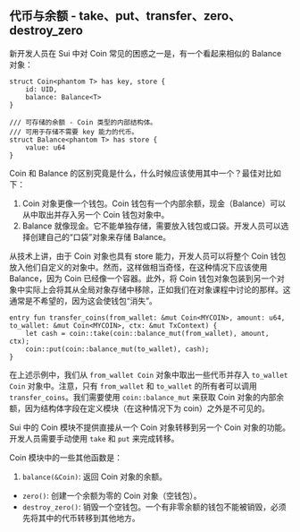 ## 代币与余额 - take、put、transfer、zero、destroy_zero

新开发人员在 Sui 中对 Coin 常见的困惑之一是，有一个看起来相似的 Balance 对象：

```move
struct Coin<phantom T> has key, store {
    id: UID,
    balance: Balance<T>
}

/// 可存储的余额 - Coin 类型的内部结构体。
/// 可用于存储不需要 key 能力的代币。
struct Balance<phantom T> has store {
    value: u64
}
```
Coin 和 Balance 的区别究竟是什么，什么时候应该使用其中一个？最佳对比如下：

1. Coin 对象更像一个钱包。Coin 钱包有一个内部余额，现金（Balance）可以从中取出并存入另一个 Coin 钱包对象中。
2.  Balance 就像现金。它不能单独存储，需要放入钱包或口袋。开发人员可以选择创建自己的“口袋”对象来存储 Balance。

从技术上讲，由于 Coin 对象也具有 store 能力，开发人员可以将整个 Coin 钱包放入他们自定义的对象中。然而，这样做相当奇怪，在这种情况下应该使用 Balance，因为 Coin 已经像一个容器。此外，将 Coin 钱包对象包装到另一个对象中实际上会将其从全局对象存储中移除，正如我们在对象课程中讨论的那样。这通常是不希望的，因为这会使钱包“消失”。

```move
entry fun transfer_coins(from_wallet: &mut Coin<MYCOIN>, amount: u64, to_wallet: &mut Coin<MYCOIN>, ctx: &mut TxContext) {
    let cash = coin::take(coin::balance_mut(from_wallet), amount, ctx);
    coin::put(coin::balance_mut(to_wallet), cash);
}
```
在上述示例中，我们从 `from_wallet Coin` 对象中取出一些代币并存入 `to_wallet Coin` 对象中。注意，只有 `from_wallet` 和 `to_wallet` 的所有者可以调用 `transfer_coins`。我们需要使用 `coin::balance_mut` 来获取 Coin 对象的内部余额，因为结构体字段在定义模块（在这种情况下为 coin）之外是不可见的。

Sui 中的 Coin 模块不提供直接从一个 Coin 对象转移到另一个 Coin 对象的功能。开发人员需要手动使用 `take` 和 `put` 来完成转移。

Coin 模块中的一些其他函数是：

1. `balance(&Coin)`: 返回 Coin 对象的余额。
- `zero()`: 创建一个余额为零的 Coin 对象（空钱包）。
- `destroy_zero()`: 销毁一个空钱包。一个有非零余额的钱包不能被销毁，必须先将其中的代币转移到其他地方。